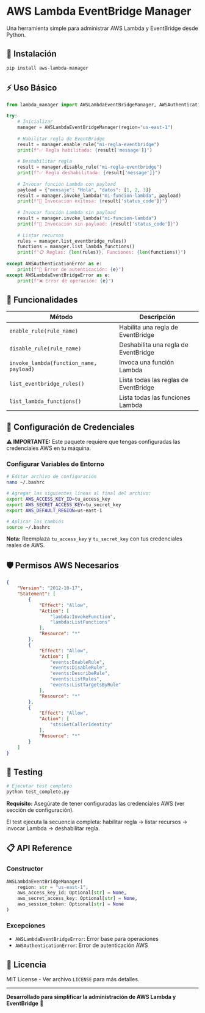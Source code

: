 # AWS Lambda EventBridge Manager

Una herramienta simple para administrar AWS Lambda y EventBridge desde Python.

## 🚀 Instalación

```bash
pip install aws-lambda-manager
```

## ⚡ Uso Básico

```python
from lambda_manager import AWSLambdaEventBridgeManager, AWSAuthenticationError, AWSLambdaEventBridgeError

try:
    # Inicializar
    manager = AWSLambdaEventBridgeManager(region="us-east-1")
    
    # Habilitar regla de EventBridge
    result = manager.enable_rule("mi-regla-eventbridge")
    print(f"✅ Regla habilitada: {result['message']}")
    
    # Deshabilitar regla
    result = manager.disable_rule("mi-regla-eventbridge")
    print(f"✅ Regla deshabilitada: {result['message']}")
    
    # Invocar función Lambda con payload
    payload = {"mensaje": "Hola", "datos": [1, 2, 3]}
    result = manager.invoke_lambda("mi-funcion-lambda", payload)
    print(f"🚀 Invocación exitosa: {result['status_code']}")
    
    # Invocar función Lambda sin payload
    result = manager.invoke_lambda("mi-funcion-lambda")
    print(f"🚀 Invocación sin payload: {result['status_code']}")
    
    # Listar recursos
    rules = manager.list_eventbridge_rules()
    functions = manager.list_lambda_functions()
    print(f"📋 Reglas: {len(rules)}, Funciones: {len(functions)}")
    
except AWSAuthenticationError as e:
    print(f"🔐 Error de autenticación: {e}")
except AWSLambdaEventBridgeError as e:
    print(f"❌ Error de operación: {e}")
```


## 🔧 Funcionalidades

| Método | Descripción |
|--------|-------------|
| `enable_rule(rule_name)` | Habilita una regla de EventBridge |
| `disable_rule(rule_name)` | Deshabilita una regla de EventBridge |
| `invoke_lambda(function_name, payload)` | Invoca una función Lambda |
| `list_eventbridge_rules()` | Lista todas las reglas de EventBridge |
| `list_lambda_functions()` | Lista todas las funciones Lambda |

## 🔐 Configuración de Credenciales

**⚠️ IMPORTANTE:** Este paquete requiere que tengas configuradas las credenciales AWS en tu máquina.

### Configurar Variables de Entorno

```bash
# Editar archivo de configuración
nano ~/.bashrc

# Agregar las siguientes líneas al final del archivo:
export AWS_ACCESS_KEY_ID=tu_access_key
export AWS_SECRET_ACCESS_KEY=tu_secret_key
export AWS_DEFAULT_REGION=us-east-1

# Aplicar los cambios
source ~/.bashrc
```

**Nota:** Reemplaza `tu_access_key` y `tu_secret_key` con tus credenciales reales de AWS.

## 🛡️ Permisos AWS Necesarios

```json
{
    "Version": "2012-10-17",
    "Statement": [
        {
            "Effect": "Allow",
            "Action": [
                "lambda:InvokeFunction",
                "lambda:ListFunctions"
            ],
            "Resource": "*"
        },
        {
            "Effect": "Allow",
            "Action": [
                "events:EnableRule",
                "events:DisableRule",
                "events:DescribeRule",
                "events:ListRules",
                "events:ListTargetsByRule"
            ],
            "Resource": "*"
        },
        {
            "Effect": "Allow",
            "Action": [
                "sts:GetCallerIdentity"
            ],
            "Resource": "*"
        }
    ]
}
```


## 🧪 Testing

```bash
# Ejecutar test completo
python test_complete.py
```

**Requisito:** Asegúrate de tener configuradas las credenciales AWS (ver sección de configuración).

El test ejecuta la secuencia completa: habilitar regla → listar recursos → invocar Lambda → deshabilitar regla.

## 📋 API Reference

### Constructor
```python
AWSLambdaEventBridgeManager(
    region: str = "us-east-1",
    aws_access_key_id: Optional[str] = None,
    aws_secret_access_key: Optional[str] = None,
    aws_session_token: Optional[str] = None
)
```


### Excepciones

- `AWSLambdaEventBridgeError`: Error base para operaciones
- `AWSAuthenticationError`: Error de autenticación AWS

## 📄 Licencia

MIT License - Ver archivo `LICENSE` para más detalles.

---

**Desarrollado para simplificar la administración de AWS Lambda y EventBridge** 🚀